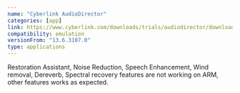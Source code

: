 ```yaml
---
name: "Cyberlink AudioDirector"
categories: [app]
link: https://www.cyberlink.com/downloads/trials/audiodirector/download_en_IN.html?r=1
compatibility: emulation
versionFrom: "13.6.3107.0"
type: applications
---
```


Restoration Assistant, Noise Reduction, Speech Enhancement, Wind removal, Dereverb, Spectral recovery features are not working on ARM, other features works as expected.